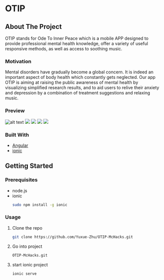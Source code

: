 # OTIP

## About The Project
OTIP stands for Ode To Inner Peace which is a mobile APP designed to provide professional mental health knowledge, offer a variety of useful responsive methods, as well as access to soothing music. 

### Motivation
Mental disorders have gradually become a global concern. It is indeed an important aspect of body health which constantly gets neglected. Our app OTIP is aiming at raising the public awareness of mental health by visualizing simplified research results, and to aid users to relive their anxiety and depression by a combination of treatment suggestions and relaxing music.  
### Preview
![alt text](./pages/pages1.png)
<img src="./pages/pages1.png"/>
<img src="./pages/pages2.png"/>
<img src="./pages/pages4.png"/>
<img src="./pages/pages5.png"/>

### Built With


* [Angular](https://angular.io)
* [ionic](https://ionicframework.com)



<!-- GETTING STARTED -->
## Getting Started


### Prerequisites
* node.js
* ionic
  ```sh
  sudo npm install -g ionic 
  ```

### Usage

1. Clone the repo
   ```sh
   git clone https://github.com/Yuxue-Zhu/OTIP-McHacks.git
   ```
2. Go into project
   ```sh
   OTIP-McHacks.git
   ```
3. start ionic project
   ```sh
   ionic serve
   ```




